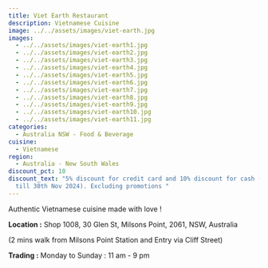 ```yaml
---
title: Viet Earth Restaurant
description: Vietnamese Cuisine
image: ../../assets/images/viet-earth.jpg
images:
  - ../../assets/images/viet-earth1.jpg
  - ../../assets/images/viet-earth2.jpg
  - ../../assets/images/viet-earth3.jpg
  - ../../assets/images/viet-earth4.jpg
  - ../../assets/images/viet-earth5.jpg
  - ../../assets/images/viet-earth6.jpg
  - ../../assets/images/viet-earth7.jpg
  - ../../assets/images/viet-earth8.jpg
  - ../../assets/images/viet-earth9.jpg
  - ../../assets/images/viet-earth10.jpg
  - ../../assets/images/viet-earth11.jpg
categories:
  - Australia NSW - Food & Beverage
cuisine:
  - Vietnamese
region:
  - Australia - New South Wales
discount_pct: 10
discount_text: "5% discount for credit card and 10% discount for cash (10% is
  till 30th Nov 2024). Excluding promotions "
---
```

Authentic Vietnamese cuisine made with love !

**Location :** Shop 1008, 30 Glen St, Milsons Point, 2061, NSW, Australia

(2 mins walk from Milsons Point Station and Entry via Cliff Street)

**Trading :** Monday to Sunday : 11 am - 9 pm
